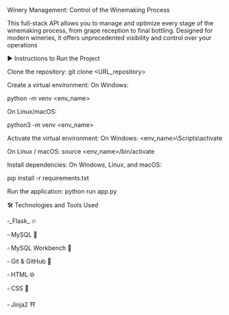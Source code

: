 Winery Management: Control of the Winemaking Process

This full-stack API allows you to manage and optimize every stage of the winemaking process, from grape reception to final bottling. Designed for modern wineries, it offers unprecedented visibility and control over your operations

▶️ Instructions to Run the Project

Clone the repository:
git clone <URL_repository>

Create a virtual environment:
On Windows:

python -m venv <env_name>

On Linux/macOS:

python3 -m venv <env_name>

Activate the virtual environment:
On Windows:
<env_name>\Scripts\activate

On Linux / macOS:
source <env_name>/bin/activate

Install dependencies:
On Windows, Linux, and macOS:

pip install -r requirements.txt

Run the application:
python run app.py


🛠️ Technologies and Tools Used

▫️_Flask_ 🔥

▫️ MySQL 🐬

▫️ MySQL Workbench 🧰

▫️ Git & GitHub 🔧

▫️ HTML 🌐

▫️ CSS 🎨

▫️ Jinja2 ⛩️